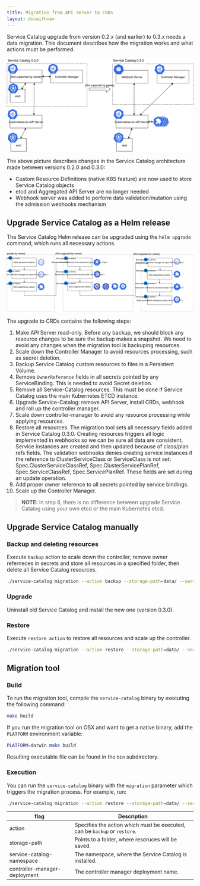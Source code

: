 ```yaml
---
title: Migration from API server to CRDs
layout: docwithnav
---
```


Service Catalog upgrade from version 0.2.x (and earlier) to 0.3.x needs a data migration. 
This document describes how the migration works and what actions must be performed. 

![Service Catalog upgrade](images/sc-migration-to-crds.svg)

The above picture describes changes in the Service Catalog architecture made between versions 0.2.0 and 0.3.0:
- Custom Resource Definitions (native K8S feature) are now used to store Service Catalog objects 
- etcd and Aggregated API Server are no longer needed
- Webhook server was added to perform data validation/mutation using the admission webhooks mechanism

## Upgrade Service Catalog as a Helm release

The Service Catalog Helm release can be upgraded using the `helm upgrade` command, which runs all necessary actions.

![Service Catalog upgrade steps](images/sc-migration-to-crds-steps.svg)

The upgrade to CRDs contains the following steps:
1. Make API Server read-only. Before any backup, we should block any resource changes to be sure the backup makes a snapshot. We need to avoid any changes when the migration tool is backuping resources.
2. Scale down the Controller Manager to avoid resources processing, such as secret deletion.
3. Backup Service Catalog custom resources to files in a Persistent Volume.
4. Remove `OwnerReference` fields in all secrets pointed by any ServiceBinding. This is needed to avoid Secret deletion.
5. Remove all Service-Catalog resources. This must be done if Service Catalog uses the main Kubernetes ETCD instance.
6. Upgrade Service-Catalog: remove API Server, install CRDs, webhook and roll up the controller manager.
7. Scale down controller-manager to avoid any resource processing while applying resources.
8. Restore all resources. The migration tool sets all necessary fields added in Service Catalog 0.3.0. Creating resources triggers all logic implemented in webhooks so we can be sure all data are consistent.
Service instances are created and then updated because of class/plan refs fields. The validation webhooks denies creating service instances if the reference to ClusterServiceClass or ServiceClass is not set: Spec.ClusterServiceClassRef, Spec.ClusterServicePlanRef, Spec.ServiceClassRef, Spec.ServicePlanRef.
These fields are set during an update operation.
9. Add proper owner reference to all secrets pointed by service bindings.
10. Scale up the Controller Manager. 

>**NOTE:** In step 6, there is no difference between upgrade Service Catalog using your own etcd or the main Kubernetes etcd.
## Upgrade Service Catalog manually

### Backup and deleting resources

Execute `backup` action to scale down the controller, remove owner referneces in secrets and store all resources in a specified folder, then delete all Service Catalog resources.

```bash
./service-catalog migration --action backup --storage-path=data/ --service-catalog-namespace=catalog --controller-manager-deployment=catalog-catalog-controller-manager
```

### Upgrade

Uninstall old Service Catalog and install the new one (version 0.3.0).

### Restore

Execute `restore action` to restore all resources and scale up the controller.

```bash
./service-catalog migration --action restore --storage-path=data/ --service-catalog-namespace=catalog --controller-manager-deployment=catalog-catalog-controller-manager
```

## Migration tool

### Build
To run the migration tool, compile the `service-catalog` binary by executing the following command:
```bash
make build
```

If you run the migration tool on OSX and want to get a native binary, add the `PLATFORM` environment variable:
```bash
PLATFORM=darwin make build
```

Resulting executable file can be found in the `bin` subdirectory.

### Execution

You can run the `service-catalog` binary with the `migration` parameter which triggers the migration process. For example, run:

```bash
./service-catalog migration --action restore --storage-path=data/ --service-catalog-namespace=catalog --controller-manager-deployment=catalog-catalog-controller-manager
```

| flag   | Description  |
| ------------    | ------------ |
| action | Specifies the action which must be executed, can be `backup` or `restore`.|
| storage-path | Points to a folder, where resoruces will be saved. |
| service-catalog-namespace | The namespace, where the Service Catalog is installed. |
| controller-manager-deployment | The controller manager deployment name. |


